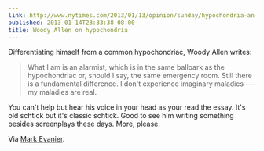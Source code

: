 ```yaml
---
link: http://www.nytimes.com/2013/01/13/opinion/sunday/hypochondria-an-inside-look.html
published: 2013-01-14T23:33:38-08:00
title: Woody Allen on hypochondria
---
```

Differentiating himself from a common hypochondriac, Woody Allen writes:

> What I am is an alarmist, which is in the same ballpark as the hypochondriac or, should I say, the same emergency room. Still there is a fundamental difference. I don't experience imaginary maladies --- my maladies are real.

You can't help but hear his voice in your head as your read the essay. It's old schtick but it's classic schtick. Good to see him writing something besides screenplays these days. More, please.

Via [Mark Evanier](http://www.newsfromme.com/2013/01/13/recommeded-reading/).
